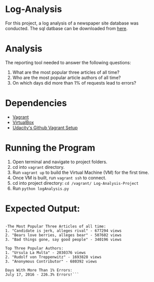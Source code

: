# Log-Analysis

For this project, a log analysis of a newspaper site database was conducted.  The sql datbase can be downloaded from [here](https://d17h27t6h515a5.cloudfront.net/topher/2016/August/57b5f748_newsdata/newsdata.zip). 


# Analysis
The reporting tool needed to answer the following questions:

1.  What are the most popular three articles of all time?
2.  Who are the most popular article authors of all time?
3.  On which days did more than 1% of requests lead to errors?



# Dependencies
*  [Vagrant](https://www.vagrantup.com/)
*  [VirtualBox](https://www.virtualbox.org/)
*  [Udacity's Github Vagrant Setup](https://github.com/udacity/fullstack-nanodegree-vm)


# Running the Program
1.  Open terminal and navigate to project folders.
2.  cd into `vagrant` directory.
3.  Run `vagrant up` to build the Virtual Machine (VM) for the first time.
4.  Once VM is built, run `vagrant ssh` to connect.
5.  cd into project directory:  `cd /vagrant/ Log-Analysis-Project`
6.  Run `python logAnalysis.py`


# Expected Output:
```Gathering Analysis...

⋅The Most Popular Three Articles of all time:
1. "Candidate is jerk, alleges rival" - 677294 views
2. "Bears love berries, alleges bear" - 507602 views
3. "Bad things gone, say good people" - 340196 views

Top Three Popular Authors:
1. "Ursula La Multa" - 2030376 views
2. "Rudolf von Treppenwitz" - 1693828 views
3. "Anonymous Contributor" - 680392 views

Days With More Than 1% Errors:
July 17, 2016 - 226.3% Errors!```
